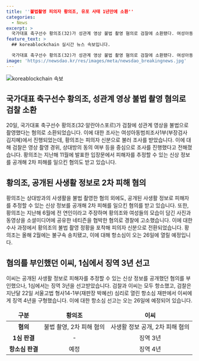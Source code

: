 ```yaml
---
title: ''불법촬영 피의자 황의조, 유포 사태 1년만에 소환''
categories:
  - News
excerpt: >
  국가대표 축구선수 황의조(32)가 성관계 영상 불법 촬영 혐의로 검찰에 소환됐다. 여성아동범죄조사1부는 영상 촬영 경위와 피해자 동의 여부 등을 조사 중이다. 지난해에는 연인 주장한 이모(33)씨가 황의조를 협박하고 불법 촬영을 포착해 혐의로 기소됐다. 황의조는 불법 촬영과 2차 피해를 일으킨 혐의로 수사 중이며, 관련된 형사 재판도 진행 중이다.
feature_text: >
  ## koreablockchain 실시간 뉴스 속보입니다.

  국가대표 축구선수 황의조(32)가 성관계 영상 불법 촬영 혐의로 검찰에 소환됐다. 여성아동범죄조사1부는 영상 촬영 경위와 피해자 동의 여부 등을 조사 중이다. 지난해에는 연인 주장한 이모(33)씨가 황의조를 협박하고 불법 촬영을 포착해 혐의로 기소됐다. 황의조는 불법 촬영과 2차 피해를 일으킨 혐의로 수사 중이며, 관련된 형사 재판도 진행 중이다.
image: 'https://newsdao.kr/res/images/meta/newsdao_breakingnews.jpg'
---
```


<p><img src="https://newsdao.kr/res/images/meta/newsdao_breakingnews.jpg" alt="koreablockchain 속보" /></p>

<h2 data-ke-size="size26">국가대표 축구선수 황의조, 성관계 영상 불법 촬영 혐의로 검찰 소환</h2>

<p data-ke-size="size16">20일, 국가대표 축구선수 황의조(32‧알란야스포르)가 검찰에 성관계 영상을 불법으로 촬영했다는 혐의로 소환되었습니다. 이에 대한 조사는 여성아동범죄조사1부(부장검사 김지혜)에서 진행되었는데, 황의조는 피의자 신분으로 불러 조사를 받았습니다. 이에 대해 검찰은 영상 촬영 경위, 상대방의 동의 여부 등을 중심으로 조사를 진행했다고 전해졌습니다. 황의조는 지난해 11월에 발표한 입장문에서 피해자를 추정할 수 있는 신상 정보를 공개해 2차 피해를 일으킨 혐의도 받고 있습니다.</p>

<h2 data-ke-size="size26">황의조, 공개된 사생활 정보로 2차 피해 혐의</h2>

<p data-ke-size="size16">황의조는 상대방과의 사생활을 불법 촬영한 혐의 외에도, 공개된 사생활 정보로 피해자를 추정할 수 있는 신상 정보를 공개해 2차 피해를 일으킨 혐의를 받고 있습니다. 또한, 황의조는 지난해 6월에 전 연인이라고 주장하며 황의조와 여성들의 모습이 담긴 사진과 동영상을 소셜미디어에 공유한 네티즌을 협박한 혐의로 경찰에 고소했습니다. 이에 대한 수사 과정에서 황의조의 불법 촬영 정황을 포착해 피의자 신분으로 전환되었습니다. 황의조는 올해 2월에는 불구속 송치됐고, 이에 대해 항소심이 오는 26일에 열릴 예정입니다.</p>

<h2 data-ke-size="size26">혐의를 부인했던 이씨, 1심에서 징역 3년 선고</h2>

<p data-ke-size="size16">이씨는 공개된 사생활 정보로 피해자를 추정할 수 있는 신상 정보를 공개했던 혐의를 부인했으나, 1심에서는 징역 3년을 선고받았습니다. 검찰과 이씨는 모두 항소했고, 검찰은 지난달 22일 서울고법 형사14-1부(재판장 박혜선) 심리로 열린 항소심 재판에서 이씨에게 징역 4년을 구형했습니다. 이에 대한 항소심 선고는 오는 26일에 예정되어 있습니다.</p>

<table>
  <thead>
    <tr>
      <td style="text-align: center; height: 17px;"><b>구분</b></td>
      <td style="text-align: center; height: 17px;"><b>황의조</b></td>
      <td style="text-align: center; height: 17px;"><b>이씨</b></td>
    </tr>
  </thead>
  <tbody>
    <tr>
      <td style="text-align: center; height: 17px;"><b>혐의</b></td>
      <td style="text-align: center; height: 17px;">불법 촬영, 2차 피해 혐의</td>
      <td style="text-align: center; height: 17px;">사생활 정보 공개, 2차 피해 혐의</td>
    </tr>
    <tr>
      <td style="text-align: center; height: 17px;"><b>1심 판결</b></td>
      <td style="text-align: center; height: 17px;">-</td>
      <td style="text-align: center; height: 17px;">징역 3년</td>
    </tr>
    <tr>
      <td style="text-align: center; height: 17px;"><b>항소심 판결</b></td>
      <td style="text-align: center; height: 17px;">예정</td>
      <td style="text-align: center; height: 17px;">징역 4년</td>
    </tr>
  </tbody>
</table>

<p data-ke-size="size16"></p>

